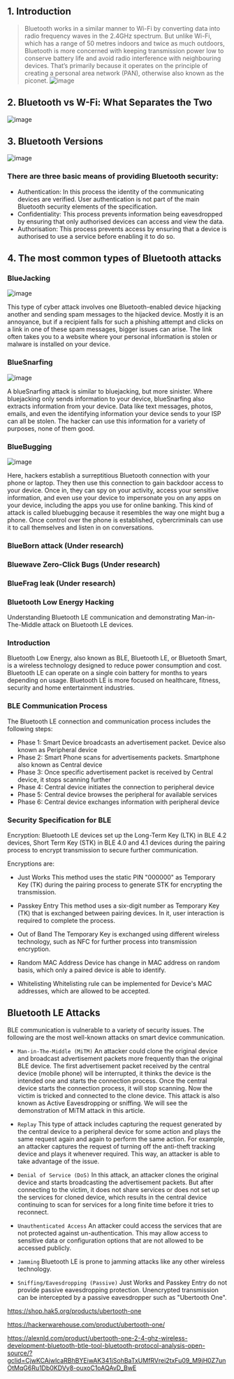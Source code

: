## 1. Introduction
> Bluetooth works in a similar manner to Wi-Fi by converting data into radio frequency waves in the 2.4GHz spectrum. But unlike Wi-Fi, which has a range of 50 metres indoors and twice as much outdoors, Bluetooth is more concerned with keeping transmission power low to conserve battery life and avoid radio interference with neighbouring devices. That’s primarily because it operates on the principle of creating a personal area network (PAN), otherwise also known as the piconet.
![image](https://user-images.githubusercontent.com/48615614/158751690-a9232a10-465d-45eb-89ca-3932b1cec367.png)

## 2. Bluetooth vs W-Fi: What Separates the Two
![image](https://user-images.githubusercontent.com/48615614/158752126-bac25086-86d1-4a7a-a039-81c6b2b61126.png)

## 3. Bluetooth Versions
![image](https://user-images.githubusercontent.com/48615614/158752266-50ea4e10-f207-41c9-9d47-603669f4128e.png)

### There are three basic means of providing Bluetooth security:
* Authentication: In this process the identity of the communicating devices are verified. User authentication is not part of the main Bluetooth security elements of the specification.
* Confidentiality: This process prevents information being eavesdropped by ensuring that only authorised devices can access and view the data.
* Authorisation: This process prevents access by ensuring that a device is authorised to use a service before enabling it to do so.

## 4. The most common types of Bluetooth attacks
### BlueJacking
![image](https://user-images.githubusercontent.com/48615614/158753049-014e4618-ad69-448a-897a-8eb234e6e8e7.png)

This type of cyber attack involves one Bluetooth-enabled device hijacking another and sending spam messages to the hijacked device. Mostly it is an annoyance, but if a recipient falls for such a phishing attempt and clicks on a link in one of these spam messages, bigger issues can arise. The link often takes you to a website where your personal information is stolen or malware is installed on your device.

### BlueSnarfing
![image](https://user-images.githubusercontent.com/48615614/158753362-f627511f-21c1-4965-884b-051b1a2d8c50.png)

A blueSnarfing attack is similar to bluejacking, but more sinister. Where bluejacking only sends information to your device, blueSnarfing also extracts information from your device. Data like text messages, photos, emails, and even the identifying information your device sends to your ISP can all be stolen. The hacker can use this information for a variety of purposes, none of them good.

### BlueBugging
![image](https://user-images.githubusercontent.com/48615614/158753521-62e1900f-7425-4b28-9579-c3e0a59d929a.png)

Here, hackers establish a surreptitious Bluetooth connection with your phone or laptop. They then use this connection to gain backdoor access to your device. Once in, they can spy on your activity, access your sensitive information, and even use your device to impersonate you on any apps on your device, including the apps you use for online banking.
This kind of attack is called bluebugging because it resembles the way one might bug a phone. Once control over the phone is established, cybercriminals can use it to call themselves and listen in on conversations.

### BlueBorn attack (Under research)
### Bluewave Zero-Click Bugs (Under research)
### BlueFrag leak (Under research)

### Bluetooth Low Energy Hacking
Understanding Bluetooth LE communication and demonstrating Man-in-The-Middle attack on Bluetooth LE devices.

### Introduction
Bluetooth Low Energy, also known as BLE, Bluetooth LE, or Bluetooth Smart, is a wireless technology designed to
reduce power consumption and cost. Bluetooth LE can operate on a single coin battery for months to years depending
on usage. Bluetooth LE is more focused on healthcare, fitness, security and home entertainment industries.

### BLE Communication Process
The Bluetooth LE connection and communication process includes the following steps:
* Phase 1: Smart Device broadcasts an advertisement packet. Device also known as Peripheral device
* Phase 2: Smart Phone scans for advertisements packets. Smartphone also known as Central device
* Phase 3: Once specific advertisement packet is received by Central device, it stops scanning further
* Phase 4: Central device initiates the connection to peripheral device
* Phase 5: Central device browses the peripheral for available services
* Phase 6: Central device exchanges information with peripheral device

### Security Specification for BLE
Encryption: Bluetooth LE devices set up the Long-Term Key (LTK) in BLE 4.2 devices, Short Term Key (STK) in BLE 4.0 and 4.1 devices during the pairing process to encrypt transmission to secure further communication.

Encryptions are:
* Just Works
This method uses the static PIN "000000" as Temporary Key (TK) during the pairing process to generate STK for encrypting the transmission.

* Passkey Entry
This method uses a six-digit number as Temporary Key (TK) that is exchanged between pairing devices. In it, user interaction is required to complete the process.

* Out of Band
The Temporary Key is exchanged using different wireless technology, such as NFC for further process into transmission encryption.

* Random MAC Address
Device has change in MAC address on random basis, which only a paired device is able to identify.

* Whitelisting
Whitelisting rule can be implemented for Device's MAC addresses, which are allowed to be accepted.


## Bluetooth LE Attacks
BLE communication is vulnerable to a variety of security issues. The following are the most well-known attacks on smart device communication.

* `Man-in-The-Middle (MiTM)`
An attacker could clone the original device and broadcast advertisement packets more frequently than the original BLE device. The first advertisement packet received by the central device (mobile phone) will be interrupted, it thinks the device is the intended one and starts the connection process. Once the central device starts the connection process, it will stop scanning. Now the victim is tricked and connected to the clone device. This attack is also known as Active Eavesdropping or sniffing. We will see the demonstration of MiTM attack in this article.

* `Replay`
This type of attack includes capturing the request generated by the central device to a peripheral device for some action and plays the same request again and again to perform the same action. For example, an attacker captures the request of turning off the anti-theft tracking device and plays it whenever required. This way, an attacker is able to take advantage of the issue.

* `Denial of Service (DoS)`
In this attack, an attacker clones the original device and starts broadcasting the advertisement packets. But after connecting to the victim, it does not share services or does not set up the services for cloned device, which results in the central device continuing to scan for services for a long finite time before it tries to reconnect.

* `Unauthenticated Access`
An attacker could access the services that are not protected against un-authentication. This may allow access to sensitive data or configuration options that are not allowed to be accessed publicly.

* `Jamming`
Bluetooth LE is prone to jamming attacks like any other wireless technology.

* `Sniffing/Eavesdropping (Passive)`
Just Works and Passkey Entry do not provide passive eavesdropping protection. Unencrypted transmission can be intercepted by a passive eavesdropper such as "Ubertooth One".

https://shop.hak5.org/products/ubertooth-one

https://hackerwarehouse.com/product/ubertooth-one/ 

https://alexnld.com/product/ubertooth-one-2-4-ghz-wireless-development-bluetooth-btle-tool-bluetooth-protocol-analysis-open-source/?gclid=CjwKCAjwlcaRBhBYEiwAK341jSohBaTxUMfRVrei2txFu09_M9jH0Z7unOtMqG6Ru1Db0KDVy8-ouxoC1oAQAvD_BwE
